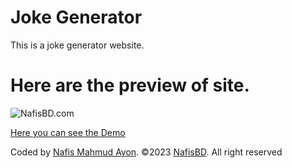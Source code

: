 # Joke Generator

This is a joke generator website.

# Here are the preview of site.

![NafisBD.com](https://i.imgur.com/v8fLkd7.png)



[Here you can see the Demo](https://joke-generator-nafisbd.netlify.app/)

Coded by [Nafis Mahmud Ayon](https://github.com/NafisMahmudAyon). ©2023 [NafisBD](https://nafisbd.com/). All right reserved
